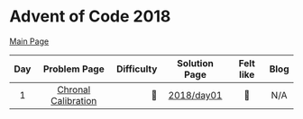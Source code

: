 # Advent of Code 2018

[Main Page](https://adventofcode.com/2018)

| Day |                        Problem Page                        | Difficulty |               Solution Page               | Felt like | Blog |
| :---: |:----------------------------------------------------------:| ---: |:-----------------------------------------:|:---------:| :---: |
| 1 | [Chronal Calibration](https://adventofcode.com/2018/day/1) | :star2: | [2018/day01](/2018/day01) |  :cake:   | N/A |
